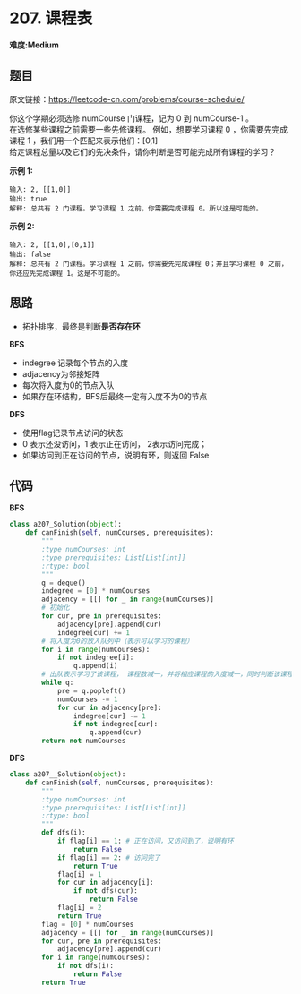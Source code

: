 # 207. 课程表
**难度:Medium**
## 题目
原文链接：https://leetcode-cn.com/problems/course-schedule/

你这个学期必须选修 numCourse 门课程，记为 0 到 numCourse-1 。  
在选修某些课程之前需要一些先修课程。 例如，想要学习课程 0 ，你需要先完成课程 1 ，我们用一个匹配来表示他们：[0,1]  
给定课程总量以及它们的先决条件，请你判断是否可能完成所有课程的学习？

**示例 1:**
```
输入: 2, [[1,0]] 
输出: true
解释: 总共有 2 门课程。学习课程 1 之前，你需要完成课程 0。所以这是可能的。
```
**示例 2:**
```
输入: 2, [[1,0],[0,1]]
输出: false
解释: 总共有 2 门课程。学习课程 1 之前，你需要先完成​课程 0；并且学习课程 0 之前，你还应先完成课程 1。这是不可能的。
```

## 思路
* 拓扑排序，最终是判断**是否存在环**

**BFS**
* indegree 记录每个节点的入度
* adjacency为邻接矩阵
* 每次将入度为0的节点入队
* 如果存在环结构，BFS后最终一定有入度不为0的节点

**DFS**
* 使用flag记录节点访问的状态
* 0 表示还没访问，1 表示正在访问， 2表示访问完成；
* 如果访问到正在访问的节点，说明有环，则返回 False

## 代码
**BFS**
```python
class a207_Solution(object):
    def canFinish(self, numCourses, prerequisites):
        """
        :type numCourses: int
        :type prerequisites: List[List[int]]
        :rtype: bool
        """
        q = deque()
        indegree = [0] * numCourses
        adjacency = [[] for _ in range(numCourses)]
        # 初始化
        for cur, pre in prerequisites:
            adjacency[pre].append(cur)
            indegree[cur] += 1
        # 将入度为0的放入队列中（表示可以学习的课程）
        for i in range(numCourses):
            if not indegree[i]:
                q.append(i)
        # 出队表示学习了该课程， 课程数减一，并将相应课程的入度减一，同时判断该课程是否可以学习，（入度为0）
        while q:
            pre = q.popleft()
            numCourses -= 1
            for cur in adjacency[pre]:
                indegree[cur] -= 1
                if not indegree[cur]:
                    q.append(cur)
        return not numCourses
```
**DFS**
```python
class a207__Solution(object):
    def canFinish(self, numCourses, prerequisites):
        """
        :type numCourses: int
        :type prerequisites: List[List[int]]
        :rtype: bool
        """
        def dfs(i):
            if flag[i] == 1: # 正在访问，又访问到了，说明有环
                return False
            if flag[i] == 2: # 访问完了
                return True
            flag[i] = 1
            for cur in adjacency[i]:
                if not dfs(cur):
                    return False
            flag[i] = 2
            return True
        flag = [0] * numCourses
        adjacency = [[] for _ in range(numCourses)]
        for cur, pre in prerequisites:
            adjacency[pre].append(cur)
        for i in range(numCourses):
            if not dfs(i):
                return False
        return True
```
